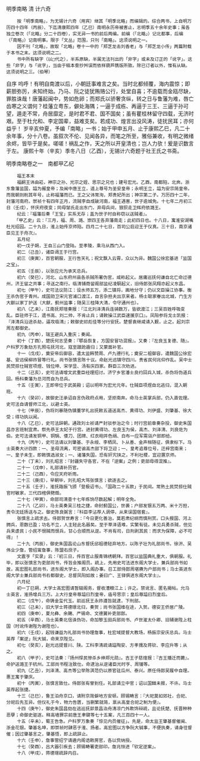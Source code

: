<!-- { "loadSidebar": true } -->
 明季南略 清 计六奇
        
        按「明季南略」，为无锡计六奇（用宾）继其「明季北略」而编辑的。综合两书，上自明万历四十四年（丙辰）、下迄清康熙四年（乙巳）南明永历帝被害止，志明季五十余年史事；虽各独立卷次（「北略」分二十四卷），实无异一书的前后两编。前编（「北略」）记北都事，后编（「南略」）记南明事。限于「文丛」范围，只刊「南略」。这须说明之一。
        因不刊「北略」，故取「北略」卷十一中的「郑芝龙击刘香老」与「郑芝龙小传」两篇附载于本书之末。这须说明之二。
        书中所有缺字（以□代之），半系原缺，半属无法刊出的「非字」或未及订正的「讹字」。这些「非字」与「讹字」，当由于稿本誊抄舛误而依样葫芦镌版所致。除已订者以外，惟有从缺。这须说明之三。（伯琴）

自序
        呜呼！有明自南渡以后，小朝廷事难言之矣。当时北都倾覆，海内震惊；即薪胆弥厉，未知终始。乃马、阮之徒犹贿赂公行，处堂自喜；不逾载而金瓯尽缺，罪胜诛哉！唐藩起闽中，势如危卵；而郑氏以骄奢贪纵，转之日与鲁藩为难，唇亡齿寒之义谓何？桂藩立粤东，僻处海隅；一逼于成栋、再逼于三王、三逼于孙可望，遁走不常，舟居靡定，是时君不君、国不国矣；虽有瞿桂林留守四载，无济时艰。至于杜允和、李定国辈，益难支矣。若成功、煌言出没风涛，徒扰民耳；亦何益乎！
        岁辛亥仲夏，予编「南略」一书；始于甲申五月、止于康熙乙巳，凡二十余年事，分十八卷。虽叙次不伦、见闻各异，而笔之所至，雅俗兼收，有明之微绪余烬，皆毕于是矣。嗟嗟！祸乱之作，天之所以开皇清也；岂人力欤！爰是识数言于左。
        康熙十年（辛亥）季冬八日（乙酉），无锡计六奇题于社王氏之书斋。

明季南略卷之一　南都甲乙纪

        福王本末
        福嗣王讳由崧，神宗之孙、光宗之姪、思宗之兄也；建号宏光。乙酉，南都陷，北奔。浙东鲁藩监国，謚为赧皇帝；及闽中唐王立，遥上尊号为圣安皇帝；永明王立，謚为安宗简皇帝。而我朝则削其年号，止称福藩而已。王之父讳常洵，郑贵妃所出；神宗第二子。万历四十二年，封藩河南府。崇祯十有四年正月，流贼李自成破河南，福王遇害，世子逾城免。十七年二月初三日（壬戌），怀庆府夜变；同母邹氏走出东门，弃母兵间，狼狈走卫辉府依潞王。
        纪云：『福藩后奏「王宝」实系无存；盖为世子时自称窃以送贼者』。
       「甲乙史」云：『三月，福、周、潞、崇四王各弃藩南走；此初四日也。十八日，寓淮安湖嘴杜光绍园。二十九日，淮上始传京师陷。四月二十七日，百司公启迎王于仪真。三十日，南京诸臣见王于舟次』。
        五月纪
        初一戊子朔，王自三山门登陆。至孝陵，乘马从西门入。
        初二（己丑），诸臣谒王于行宫。
        初三（庚寅），百官朝服，王行告天礼；祝文飘入云霄，众以为异。魏国公徐宏基进「监国之宝」。
        初五（壬辰），以张应元为承天总兵。
        初六（癸巳），河北、山东府州县各杀贼所署伪官，咸称起义。居庸巡抚何谦自北亡命过德州，济王留之共事；寻送之南行。临清铺商留阁部监纪凌駉起义，旧侍郎张凤翔亦起义东昌。
        初七（甲午），史可法议防江：设水师五万，添二镇将，画地分守；仍以文臣操江协事。衡王杀伪官于青州。成国勋卫宋元官浦口渡江，自言杂担夫出京来者。杨士聪家眷出北城，门生方大猷以家丁护送（大猷，蓟州监事；随吴三桂降大清，令守通州也）。
        初八（乙未），江南抚郑瑄奏报：『江北刘泽清兵连骑数万，皆欲渡江；三吴百姓呼吸变乱。臣驻师于江，遗书高、刘二帅，不肯止兵；请敕操江武臣速援京口』。凤阳参将戈士凯报：『泽清兵沿途杀劫，逼攻临清』；敕御史祁彪佳等分行安抚。楚督袁继咸请入觐，止之。起刘宗周左都御史。
        初九（丙申），瑞王避兵入重庆；奏闻。
        初十（丁酉），楚抚何志坚奏：『鄂岳恢复，方国安冒功混报』。又奏：『左良玉复德、随』。户科罗万象劾方孔照屯抚河北，寇至踉跄遁归；又蒙面补官。
        十一（戊戌），奠安帝后御容，遣太监韩赞周、卢九德行礼；奠安二祖御容，遣魏国公徐宏基、安远侯柳祚冒等行礼。尚书张慎言陈十议。命赵光远镇守四川。贵省民何兆仰作乱。吴中士民焚掠仕贼官项煜、钱位坤、宋学显、汤有庆四家。群臣三次劝进。
        十二（己亥），史可法请增文武重臣经理招讨。济宁乡官潘士良约回兵入城，杀伪将伪道兵回。杨科奏藩为总河而自为总兵。
        十五（壬寅），王即帝位于武英殿；诏以明年为宏光元年。仕贼臣项煜自北逃归，混入朝班。
        十六（癸卯），故御史汪承诏自言伪政府点用，坚拒南奔。命马士英掌兵部，仍入直佐理。史可法自请督师江北，以避士英。
        十七（甲辰），伪将刘暴随伪镇董学礼出抚敕五道送高杰、黄得功、刘伊盛、刘肇基、徐大受；得功执以闻。
        十八（乙巳），史可法辞朝。通政刘士祯请严封驳参治之令；时行宫前章奏杂投，御史朱国昌亦言班制宜肃。祭先恭王太妃于行宫。进封黄得功、左良玉为侯，高杰、刘泽清、刘良佐为伯。史可法请发铜甲、铜锅、倭刀、团牌、红衣砲并色绢、白布一应军需诣户部即给。
        十九（丙午），史可法请以刘肇基、于永绶、李栖凤、卜从善、金声桓随征，俱隶标下。马士英奏大计四款：一、圣母流离，可密谕高杰部下将卫迎；一、皇考追尊位号，迁梓宫南来；一、皇子未生，即敕慎选淑女；一、诸藩失国，恐有奸宄挟之，不利社稷，宜迎置京师。
        二十（丁未），刘孔昭言：『封疆失守各官，不在「逆案」之例；吏部毋得混推』。
        二十一（戊申），礼部请补历官。
        二十二（己酉），令应天府祈雨。
        二十三（庚戌），早朝毕，刘孔昭大骂张慎言；欲逐去之。
        二十五（壬子），淮抚路振飞颁「登极诏书」、「国政二十五款」于民间。常熟土民焚掠仕贼官时敏家，三代四棺俱劈燬。
        二十七（甲寅），命部司清查十七年练饷尽数起解；明年全免。
        二十八（乙卯），马士英奏吴三桂之捷，命封蓟国公，世袭；户部发银五万两、米十万担，责令沈廷扬送与之。御史陈良弼言：『科臣李沾荐人调停，从来误国宿套』。
        张慎言上疏求去。侍郎贺世寿言：『今日更化善治，莫若肃纪纲而慎刑赏。口头报国、河上拥兵，恩数已盈；功名不立，人主轻此名器矣。至于草泽语难，实繁有徒。未见兵勇杀贼，但见兵来虐民；小民不恨贼而恨兵，甘心合顺而从逆。不肖有司，日刑剥其民：而求为保障，必不可得』！
        二十九（丙辰），御史朱国昌论山东督抚邱祖德轻弃地方。以陈子壮为礼部尚书，徐汧、吴伟业少詹，管绍甯詹事，陈盟右庶子。
        文震亨「实录」云：『初三日，传百官止服青锦绣朝拜。百官以监国典礼重大，俱朝服。礼毕，即以张慎言为吏部尚书，传旨会推阁员。疏上，先用史可法进东阁大学士，兼兵部尚书如故，高宏图礼部尚书，进东阁大学士，即入阁办事。召工部侍郎周堪赓为户部尚书；马士英进东阁大学士兼兵部尚书右都御史，总督凤阳如故；姜曰广、王铎俱进东阁大学士』。
        六月纪
        初一丁巳朔，大学士高宏图请暂辍阁务，督收漕粮江上；许之。禁讹言、匿名揭帖。允马士英言，淮扬增兵三万。上大行皇帝尊謚曰烈皇帝，庙号思宗；皇后尊謚曰烈皇后。
        初二（戊午），命铸金玺代玉。前巡抚王永祚遵旨就逮，下刑部。
        初三（己未），旧大学士蒋德璟北归，奏贺；尚书张国维在途，入贺。德安王侨居广陵。
        初四（庚申），夏允彝、余颺、严锡命、文德翼补吏部郎。
        初五（辛酉），马士英奏北信诛伪功，命加黎玉田兵部尚书、卢世漼太仆卿、旧辅谢陞上柱国（时讹传谢陛为谢陞也）。
        初六（壬戌），起钱谦益为礼部尚书协理詹事，杜宏域提督大教场，杨振宗安庆总兵。马士英荐「案逆」阮大铖，命来京陛见。
        初七（癸亥），赵光远提督川、陕。工科李清疏请謚陶安、方孝孺及蒋钦、李应升等；从之。
        初八（甲子），史可法奏：『扬州悍民惨杀乡绅郑元勋』。吉王子慈煃报：『吉王播迁而薨』。命护送潞王于杭州。工部尚书程注致仕。命逮治从逆诸臣光时亨、周锺等。
        初九（乙丑），刘泽清、高杰等公举陈淇范仍以原官驻瓜州、泰兴。原任侍郎吴履中自理。惠王寓于肇庆。
        初十（丙寅），张慎言致仕。侍郎张有誉到任。礼部请立中官；诏以国雠未报，不许。马士英荐起张捷。
        十三（己巳），鲁王泊舟京口，请附京简僻地方安顿。顾锡畴言：『大祀莫如郊社，合祀、分祀后先互异。但仪礼于今，物力告匮，当删繁就简，禀从高皇合祀之制为便』。
        十四（庚午），御史朱国昌劾在逃巡抚郭景昌泊舟清凉门外欺饰辩疏，且论抚楚、抚晋种种恶孽；命御史驱逐。释高墙罪宗前唐王聿键等七十五案，凡三百四十一人。
        十五（辛未），蜀王告急。户科罗万象奏「惊见内员催征」。先是，命太监王肇基督催闽、浙金花银。肇基名坤，即崇祯时肆恶于淮、扬者。高宏图以方争阮大铖事，不便执奏，请身往督催；因过肇基言之，肇基悟，即上疏辞止。
        十六（壬申），詹事管绍宁请遴内阁诰敕房官，各以赀纳授。
        十七（癸酉），吕大器引疾去；顾锡畴署吏部印。詹兆恒进「钦定逆案」。
        十八（甲戌），蒋德璟疏辞内召。
